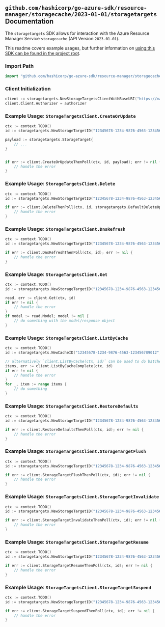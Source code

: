 
## `github.com/hashicorp/go-azure-sdk/resource-manager/storagecache/2023-01-01/storagetargets` Documentation

The `storagetargets` SDK allows for interaction with the Azure Resource Manager Service `storagecache` (API Version `2023-01-01`).

This readme covers example usages, but further information on [using this SDK can be found in the project root](https://github.com/hashicorp/go-azure-sdk/tree/main/docs).

### Import Path

```go
import "github.com/hashicorp/go-azure-sdk/resource-manager/storagecache/2023-01-01/storagetargets"
```


### Client Initialization

```go
client := storagetargets.NewStorageTargetsClientWithBaseURI("https://management.azure.com")
client.Client.Authorizer = authorizer
```


### Example Usage: `StorageTargetsClient.CreateOrUpdate`

```go
ctx := context.TODO()
id := storagetargets.NewStorageTargetID("12345678-1234-9876-4563-123456789012", "example-resource-group", "cacheValue", "storageTargetValue")

payload := storagetargets.StorageTarget{
	// ...
}


if err := client.CreateOrUpdateThenPoll(ctx, id, payload); err != nil {
	// handle the error
}
```


### Example Usage: `StorageTargetsClient.Delete`

```go
ctx := context.TODO()
id := storagetargets.NewStorageTargetID("12345678-1234-9876-4563-123456789012", "example-resource-group", "cacheValue", "storageTargetValue")

if err := client.DeleteThenPoll(ctx, id, storagetargets.DefaultDeleteOperationOptions()); err != nil {
	// handle the error
}
```


### Example Usage: `StorageTargetsClient.DnsRefresh`

```go
ctx := context.TODO()
id := storagetargets.NewStorageTargetID("12345678-1234-9876-4563-123456789012", "example-resource-group", "cacheValue", "storageTargetValue")

if err := client.DnsRefreshThenPoll(ctx, id); err != nil {
	// handle the error
}
```


### Example Usage: `StorageTargetsClient.Get`

```go
ctx := context.TODO()
id := storagetargets.NewStorageTargetID("12345678-1234-9876-4563-123456789012", "example-resource-group", "cacheValue", "storageTargetValue")

read, err := client.Get(ctx, id)
if err != nil {
	// handle the error
}
if model := read.Model; model != nil {
	// do something with the model/response object
}
```


### Example Usage: `StorageTargetsClient.ListByCache`

```go
ctx := context.TODO()
id := storagetargets.NewCacheID("12345678-1234-9876-4563-123456789012", "example-resource-group", "cacheValue")

// alternatively `client.ListByCache(ctx, id)` can be used to do batched pagination
items, err := client.ListByCacheComplete(ctx, id)
if err != nil {
	// handle the error
}
for _, item := range items {
	// do something
}
```


### Example Usage: `StorageTargetsClient.RestoreDefaults`

```go
ctx := context.TODO()
id := storagetargets.NewStorageTargetID("12345678-1234-9876-4563-123456789012", "example-resource-group", "cacheValue", "storageTargetValue")

if err := client.RestoreDefaultsThenPoll(ctx, id); err != nil {
	// handle the error
}
```


### Example Usage: `StorageTargetsClient.StorageTargetFlush`

```go
ctx := context.TODO()
id := storagetargets.NewStorageTargetID("12345678-1234-9876-4563-123456789012", "example-resource-group", "cacheValue", "storageTargetValue")

if err := client.StorageTargetFlushThenPoll(ctx, id); err != nil {
	// handle the error
}
```


### Example Usage: `StorageTargetsClient.StorageTargetInvalidate`

```go
ctx := context.TODO()
id := storagetargets.NewStorageTargetID("12345678-1234-9876-4563-123456789012", "example-resource-group", "cacheValue", "storageTargetValue")

if err := client.StorageTargetInvalidateThenPoll(ctx, id); err != nil {
	// handle the error
}
```


### Example Usage: `StorageTargetsClient.StorageTargetResume`

```go
ctx := context.TODO()
id := storagetargets.NewStorageTargetID("12345678-1234-9876-4563-123456789012", "example-resource-group", "cacheValue", "storageTargetValue")

if err := client.StorageTargetResumeThenPoll(ctx, id); err != nil {
	// handle the error
}
```


### Example Usage: `StorageTargetsClient.StorageTargetSuspend`

```go
ctx := context.TODO()
id := storagetargets.NewStorageTargetID("12345678-1234-9876-4563-123456789012", "example-resource-group", "cacheValue", "storageTargetValue")

if err := client.StorageTargetSuspendThenPoll(ctx, id); err != nil {
	// handle the error
}
```
